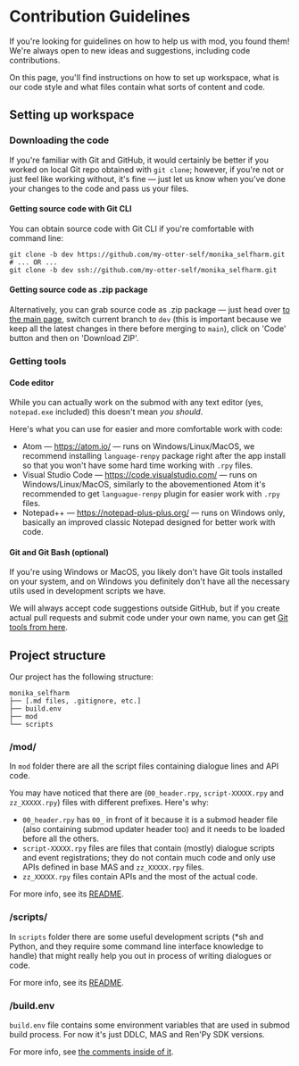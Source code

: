 # Contribution Guidelines

If you're looking for guidelines on how to help us with mod, you found them!
We're always open to new ideas and suggestions, including code contributions.

On this page, you'll find instructions on how to set up workspace, what is our
code style and what files contain what sorts of content and code.

## Setting up workspace

### Downloading the code

If you're familiar with Git and GitHub, it would certainly be better if you
worked on local Git repo obtained with `git clone`; however, if you're not
or just feel like working without, it's fine — just let us know when you've
done your changes to the code and pass us your files.

#### Getting source code with Git CLI

You can obtain source code with Git CLI if you're comfortable with command
line:

```shell
git clone -b dev https://github.com/my-otter-self/monika_selfharm.git
# ... OR ...
git clone -b dev ssh://github.com/my-otter-self/monika_selfharm.git
```


#### Getting source code as .zip package

Alternatively, you can grab source code as .zip package — just head over
[to the main page](https://github.com/my-otter-self/monika_selfharm),
switch current branch to `dev` (this is important because we keep all the
latest changes in there before merging to `main`), click on 'Code' button
and then on 'Download ZIP'.


### Getting tools

#### Code editor

While you can actually work on the submod with any text editor (yes, `notepad.exe`
included) this doesn't mean *you should*.

Here's what you can use for easier and more comfortable work with code:

* Atom — https://atom.io/ — runs on Windows/Linux/MacOS, we recommend installing
  `language-renpy` package right after the app install so that you won't have
  some hard time working with `.rpy` files.
* Visual Studio Code — https://code.visualstudio.com/ — runs on Windows/Linux/MacOS,
  similarly to the abovementioned Atom it's recommended to get `languague-renpy`
  plugin for easier work with `.rpy` files.
* Notepad++ — https://notepad-plus-plus.org/ — runs on Windows only, basically an
  improved classic Notepad designed for better work with code.


#### Git and Git Bash (optional)

If you're using Windows or MacOS, you likely don't have Git tools installed on your
system, and on Windows you definitely don't have all the necessary utils used in
development scripts we have.

We will always accept code suggestions outside GitHub, but if you create actual pull
requests and submit code under your own name, you can get [Git tools from here](https://git-scm.org/).


## Project structure

Our project has the following structure:

```
monika_selfharm
├── [.md files, .gitignore, etc.]
├── build.env
├── mod
└── scripts
```

### /mod/

In `mod` folder there are all the script files containing dialogue lines and API code.

You may have noticed that there are (`00_header.rpy`, `script-XXXXX.rpy` and `zz_XXXXX.rpy`)
files with different prefixes. Here's why:

* `00_header.rpy` has `00_` in front of it because it is a submod header file (also
  containing submod updater header too) and it needs to be loaded before all the others.
* `script-XXXXX.rpy` files are files that contain (mostly) dialogue scripts and event
  registrations; they do not contain much code and only use APIs defined in base MAS and
  `zz_XXXXX.rpy` files.
* `zz_XXXXX.rpy` files contain APIs and the most of the actual code.

For more info, see its [README](mod/README.md).


### /scripts/

In `scripts` folder there are some useful development scripts (*sh and Python, and they require
some command line interface knowledge to handle) that might really help you out in process
of writing dialogues or code.

For more info, see its [README](scripts/README.md).


### /build.env

`build.env` file contains some environment variables that are used in submod build process.
For now it's just DDLC, MAS and Ren'Py SDK versions.

For more info, see [the comments inside of it](build.env).
